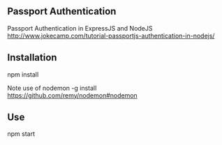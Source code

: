 ## Passport Authentication

Passport Authentication in ExpressJS and NodeJS
http://www.jokecamp.com/tutorial-passportjs-authentication-in-nodejs/


## Installation

  npm install

  Note use of nodemon -g install
  https://github.com/remy/nodemon#nodemon


## Use
  npm start

